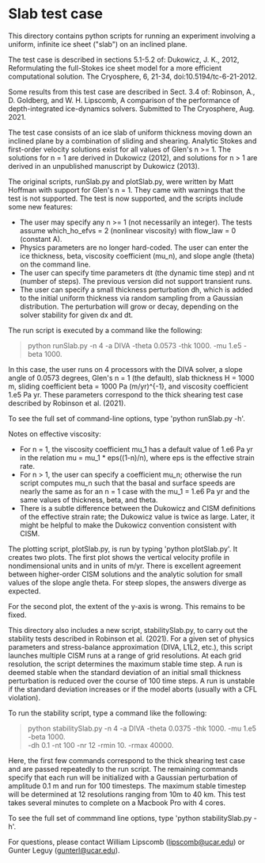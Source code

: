 Slab test case
==============

This directory contains python scripts for running an experiment involving a
uniform, infinite ice sheet ("slab") on an inclined plane.

The test case is described in sections 5.1-5.2 of:
    Dukowicz, J. K., 2012, Reformulating the full-Stokes ice sheet model for a
    more efficient computational solution. The Cryosphere, 6, 21-34,
    doi:10.5194/tc-6-21-2012.

Some results from this test case are described in Sect. 3.4 of:
    Robinson, A., D. Goldberg, and W. H. Lipscomb, A comparison of the performance
    of depth-integrated ice-dynamics solvers. Submitted to The Cryosphere, Aug. 2021.

The test case consists of an ice slab of uniform thickness moving down an
inclined plane by a combination of sliding and shearing.
Analytic Stokes and first-order velocity solutions exist for all values of Glen's n >= 1.
The solutions for n = 1 are derived in Dukowicz (2012), and solutions for n > 1
are derived in an unpublished manuscript by Dukowicz (2013).

The original scripts, runSlab.py and plotSlab.py, were written by Matt Hoffman
with support for Glen's n = 1.  They came with warnings that the test is not supported.
The test is now supported, and the scripts include some new features:

* The user may specify any n >= 1 (not necessarily an integer).
  The tests assume which_ho_efvs = 2 (nonlinear viscosity) with flow_law = 0 (constant A).
* Physics parameters are no longer hard-coded.  The user can enter the ice thickness,
  beta, viscosity coefficient (mu_n), and slope angle (theta) on the command line.
* The user can specify time parameters dt (the dynamic time step) and nt (number of steps).
  The previous version did not support transient runs.
* The user can specify a small thickness perturbation dh, which is added to the initial
  uniform thickness via random sampling from a Gaussian distribution.
  The perturbation will grow or decay, depending on the solver stability for given dx and dt.

The run script is executed by a command like the following:

> python runSlab.py -n 4 -a DIVA -theta 0.0573 -thk 1000. -mu 1.e5 -beta 1000.

In this case, the user runs on 4 processors with the DIVA solver, a slope angle of 0.0573 degrees,
Glen's n = 1 (the default), slab thickness H = 1000 m, sliding coefficient beta = 1000 Pa (m/yr)^{-1},
and viscosity coefficient 1.e5 Pa yr.
These parameters correspond to the thick shearing test case described by Robinson et al. (2021).

To see the full set of command-line options, type 'python runSlab.py -h'.

Notes on effective viscosity:
   * For n = 1, the viscosity coefficient mu_1 has a default value of 1.e6 Pa yr in the relation
     mu = mu_1 * eps((1-n)/n), where eps is the effective strain rate.
   * For n > 1, the user can specify a coefficient mu_n; otherwise the run script computes mu_n
     such that the basal and surface speeds are nearly the same as for an n = 1 case with the
     mu_1 = 1.e6 Pa yr and the same values of thickness, beta, and theta.
   * There is a subtle difference between the Dukowicz and CISM definitions of the
     effective strain rate; the Dukowicz value is twice as large. Later, it might be helpful
     to make the Dukowicz convention consistent with CISM.

The plotting script, plotSlab.py, is run by typing 'python plotSlab.py'.  It creates two plots.
The first plot shows the vertical velocity profile in nondimensional units and in units of m/yr.
There is excellent agreement between higher-order CISM solutions and the analytic solution
for small values of the slope angle theta.  For steep slopes, the answers diverge as expected.

For the second plot, the extent of the y-axis is wrong. This remains to be fixed.

This directory also includes a new script, stabilitySlab.py, to carry out the stability tests
described in Robinson et al. (2021).
For a given set of physics parameters and stress-balance approximation (DIVA, L1L2, etc.),
this script launches multiple CISM runs at a range of grid resolutions.
At each grid resolution, the script determines the maximum stable time step.
A run is deemed stable when the standard deviation of an initial small thickness perturbation
is reduced over the course of 100 time steps.  A run is unstable if the standard deviation
increases or if the model aborts (usually with a CFL violation).

To run the stability script, type a command like the following:

> python stabilitySlab.py -n 4 -a DIVA -theta 0.0375 -thk 1000. -mu 1.e5 -beta 1000.  \
  -dh 0.1 -nt 100 -nr 12 -rmin 10. -rmax 40000.

Here, the first few commands correspond to the thick shearing test case and are passed repeatedly
to the run script.  The remaining commands specify that each run will be initialized
with a Gaussian perturbation of amplitude 0.1 m and run for 100 timesteps.
The maximum stable timestep will be determined at 12 resolutions ranging from 10m to 40 km.
This test takes several minutes to complete on a Macbook Pro with 4 cores.

To see the full set of commmand line options, type 'python stabilitySlab.py -h'.

For questions, please contact William Lipscomb (lipscomb@ucar.edu) or Gunter Leguy (gunterl@ucar.edu).

